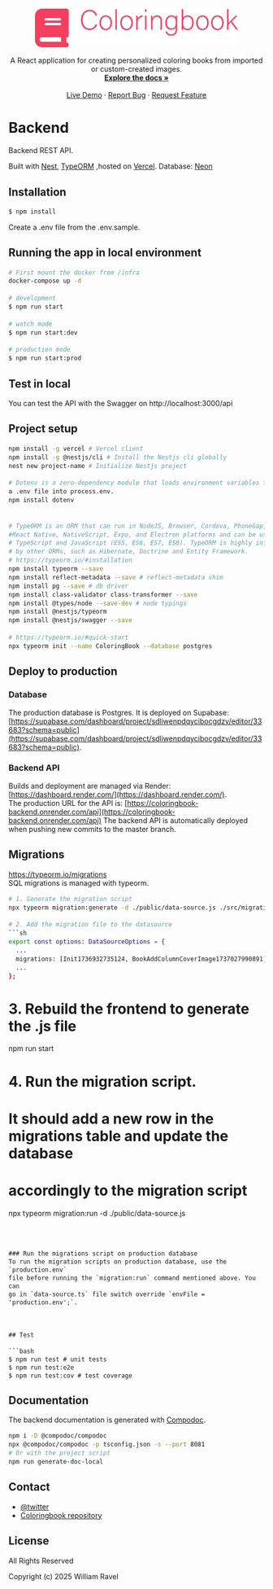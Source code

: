 <br />
<p align="center">
<a href="../documents/images/coloringbook_logo_wide.png">
    <img src="../documents/images/coloringbook_logo_wide.png" alt="Coloring Book" width="400" >
  </a>

  <p align="center">
    A React application for creating personalized coloring books from imported or custom-created images.
    <br />
    <a href="https://github.com/willahh/coloringbook"><strong>Explore the docs »</strong></a>
    <br />
    <br />
    <a href="https://willahh.github.io/coloringbook/">Live Demo</a>
    ·
    <a href="https://github.com/willahh/coloringbook/issues">Report Bug</a>
    ·
    <a href="https://github.com/willahh/coloringbook/issues">Request Feature</a>
  </p>
</p>



# Backend
Backend REST API.

Built with [Nest](https://github.com/nestjs/nest), [TypeORM](https://typeorm.io) 
,hosted on [Vercel](https://vercel.com/). Database: [Neon](https://console.neon.tech/app/projects/icy-butterfly-57903853/branches/br-orange-art-a2b2bsgu/tables?database=neondb)



## Installation
```sh
$ npm install
````
Create a .env file from the .env.sample.

## Running the app in local environment
````sh
# First mount the docker from /infra
docker-compose up -d

# development
$ npm run start

# watch mode
$ npm run start:dev

# production mode
$ npm run start:prod
````

## Test in local
You can test the API with the Swagger on http://localhost:3000/api


## Project setup
```sh
npm install -g vercel # Vercel client
npm install -g @nestjs/cli # Install the Nestjs cli globally
nest new project-name # Initialize Nestjs project

# Dotenv is a zero-dependency module that loads environment variables from 
a .env file into process.env.
npm install dotenv


# TypeORM is an ORM that can run in NodeJS, Browser, Cordova, PhoneGap, Ionic, 
#React Native, NativeScript, Expo, and Electron platforms and can be used with 
# TypeScript and JavaScript (ES5, ES6, ES7, ES8). TypeORM is highly influenced
# by other ORMs, such as Hibernate, Doctrine and Entity Framework.
# https://typeorm.io/#installation
npm install typeorm --save
npm install reflect-metadata --save # reflect-metadata shim
npm install pg --save # db driver
npm install class-validator class-transformer --save 
npm install @types/node --save-dev # node typings
npm install @nestjs/typeorm
npm install @nestjs/swagger --save

# https://typeorm.io/#quick-start
npx typeorm init --name ColoringBook --database postgres 
```



## Deploy to production
### Database
The production database is Postgres. It is deployed on Supabase: [https://supabase.com/dashboard/project/sdliwenpdqycibocgdzv/editor/33683?schema=public](https://supabase.com/dashboard/project/sdliwenpdqycibocgdzv/editor/33683?schema=public).



### Backend API
Builds and deployment are managed via Render: [https://dashboard.render.com/](https://dashboard.render.com/).  
The production URL for the API is: [https://coloringbook-backend.onrender.com/api](https://coloringbook-backend.onrender.com/api)
The backend API is automatically deployed when pushing new commits to the master branch.



## Migrations
https://typeorm.io/migrations  
SQL migrations is managed with typeorm.  

```sh
# 1. Generate the migration script
npx typeorm migration:generate -d ./public/data-source.js ./src/migrations/init

# 2. Add the migration file to the datasource
```sh
export const options: DataSourceOptions = {
  ...
  migrations: [Init1736932735124, BookAddColumnCoverImage1737027990891],
  ...
};
```

# 3. Rebuild the frontend to generate the .js file
npm run start

# 4. Run the migration script.
# It should add a new row in the migrations table and update the database 
# accordingly to the migration script
npx typeorm migration:run -d ./public/data-source.js
```



### Run the migrations script on production database
To run the migration scripts on production database, use the `production.env` 
file before running the `migration:run` command mentioned above. You can
go in `data-source.ts` file switch override `envFile = 'production.env';`.



## Test

```bash
$ npm run test # unit tests
$ npm run test:e2e 
$ npm run test:cov # test coverage
```



## Documentation
The backend documentation is generated with [Compodoc](https://compodoc.app/).
````sh
npm i -D @compodoc/compodoc
npx @compodoc/compodoc -p tsconfig.json -s --port 8081
# Or with the project script
npm run generate-doc-local
````



## Contact
- [@twitter](https://twitter.com/willahhravel)
- [Coloringbook repository](https://github.com/willahh/coloringbook)



## License
All Rights Reserved

Copyright (c) 2025 William Ravel